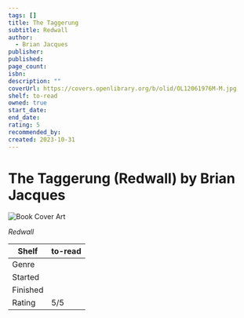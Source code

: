 ```yaml
---
tags: []
title: The Taggerung
subtitle: Redwall
author:
  - Brian Jacques
publisher: 
published: 
page_count: 
isbn: 
description: ""
coverUrl: https://covers.openlibrary.org/b/olid/OL12061976M-M.jpg
shelf: to-read
owned: true
start_date: 
end_date: 
rating: 5
recommended_by: 
created: 2023-10-31
---
```


# The Taggerung (Redwall) by Brian Jacques

![Book Cover Art](https://covers.openlibrary.org/b/olid/OL12061976M-M.jpg)

_Redwall_

| Shelf | to-read |
| --- | --- |
| Genre |  |
| Started |  |
| Finished |  |
| Rating | 5/5 |

